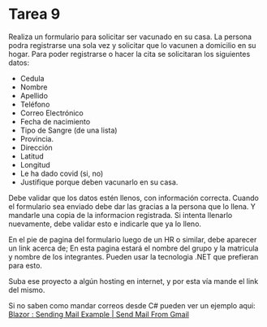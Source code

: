 # Tarea 9

Realiza un formulario para solicitar ser vacunado en su casa. La persona podra registrarse una sola vez y solicitar que lo vacunen a domicilio en su hogar. Para poder registrarse o hacer la cita se solicitaran los siguientes datos: 

- Cedula
- Nombre
- Apellido
- Teléfono
- Correo Electrónico
- Fecha de nacimiento
- Tipo de Sangre (de una lista)
- Provincia.
- Dirección
- Latitud 
- Longitud
- Le ha dado covid (si, no)
- Justifique porque deben vacunarlo en su casa. 

Debe validar que los datos estén llenos, con información correcta. Cuando el formulario sea enviado debe dar las gracias a la persona que lo llena. Y mandarle una copia de la informacion registrada. Si intenta llenarlo nuevamente, debe validar esto e indicarle que ya lo lleno. 

En el pie de pagina del formulario luego de un HR o similar, debe aparecer un link acerca de; En esta pagina estará el nombre del grupo y la matricula y nombre de los integrantes. Pueden usar la tecnologia .NET que prefieran para esto. 

Suba ese proyecto a algún hosting en internet, y por esta vía mande el link del mismo. 

Si no saben como mandar correos desde C# pueden ver un ejemplo aqui: 
[Blazor : Sending Mail Example | Send Mail From Gmail](https://www.youtube.com/watch?v=KngjMHzcz6E)
